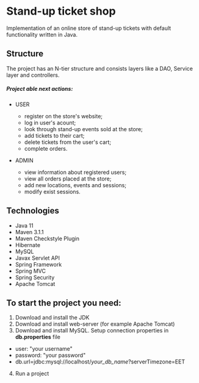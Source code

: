 # Stand-up ticket shop
Implementation of an online store of stand-up tickets with default functionality written in Java.

## Structure

The project has an N-tier structure and consists layers like a DAO, Service layer and controllers.

##### Project able next actions:
* USER
  * register on the store's website;
  * log in user's acount;
  * look through stand-up events sold at the store;
  * add tickets to their cart;
  * delete tickets from the user's cart;
  * complete orders.

* ADMIN
  * view information about registered users;
  * view all orders placed at the store;
  * add new locations, events and sessions;
  * modify exist sessions.

## Technologies 

* Java 11
* Maven 3.1.1
* Maven Checkstyle Plugin
* Hibernate
* MySQL
* Javax Servlet API
* Spring Framework
* Spring MVC
* Spring Security
* Apache Tomcat

## To start the project you need:

1. Download and install the JDK
2. Download and install web-server (for example Apache Tomcat)
3. Download and install MySQL. Setup connection properties in **db.properties** file
* user: "your username"
* password: "your password"
* db.url=jdbc:mysql://localhost/*your_db_name*?serverTimezone=EET
4. Run a project
